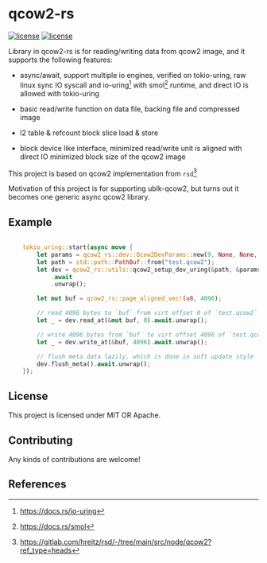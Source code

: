 # qcow2-rs

[![license](https://img.shields.io/badge/License-MIT-blue.svg)](https://github.com/ming1/qcow2-rs/blob/master/LICENSE-MIT)
[![license](https://img.shields.io/badge/License-Apache%202.0-blue.svg)](https://github.com/ming1/qcow2-rs/blob/master/LICENSE-APACHE)

Library in qcow2-rs is for reading/writing data from qcow2 image, and
it supports the following features:

- async/await, support multiple io engines, verified on tokio-uring, raw
linux sync IO syscall and io-uring[^3] with smol[^2] runtime, and direct IO is
allowed with tokio-uring

- basic read/write function on data file, backing file and compressed image

- l2 table & refcount block slice load & store

- block device like interface, minimized read/write unit is aligned with
direct IO minimized block size of the qcow2 image

This project is based on qcow2 implementation from `rsd`[^1]

Motivation of this project is for supporting ublk-qcow2, but turns out it
becomes one generic async qcow2 library.

## Example

```Rust

    tokio_uring::start(async move {
        let params = qcow2_rs::dev::Qcow2DevParams::new(9, None, None, false, true);
        let path = std::path::PathBuf::from("test.qcow2");
        let dev = qcow2_rs::utils::qcow2_setup_dev_uring(&path, &params)
            .await
            .unwrap();

        let mut buf = qcow2_rs::page_aligned_vec!(u8, 4096);

        // read 4096 bytes to `buf` from virt offset 0 of `test.qcow2`
        let _ = dev.read_at(&mut buf, 0).await.unwrap();

        // write 4096 bytes from `buf` to virt offset 4096 of `test.qcow2`
        let _ = dev.write_at(&buf, 4096).await.unwrap();

        // flush meta data lazily, which is done in soft update style
        dev.flush_meta().await.unwrap();
    });

```

## License

This project is licensed under MIT OR Apache.

## Contributing

Any kinds of contributions are welcome!

## References

[^1]: <https://gitlab.com/hreitz/rsd/-/tree/main/src/node/qcow2?ref_type=heads>
[^2]: <https://docs.rs/smol>
[^3]: <https://docs.rs/io-uring>
